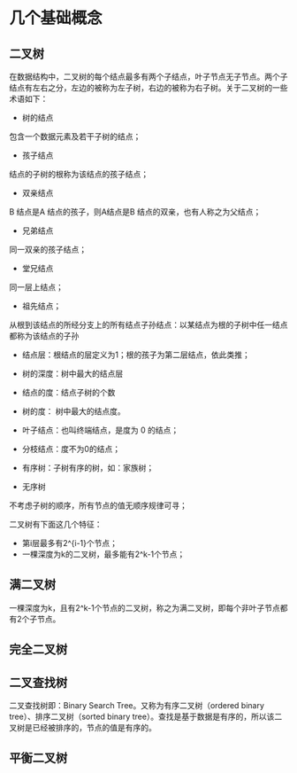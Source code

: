 # 几个基础概念

## 二叉树

在数据结构中，二叉树的每个结点最多有两个子结点，叶子节点无子节点。两个子结点有左右之分，左边的被称为左子树，右边的被称为右子树。关于二叉树的一些术语如下：

* 树的结点

包含一个数据元素及若干子树的结点；

* 孩子结点

结点的子树的根称为该结点的孩子结点；

* 双亲结点

B 结点是A 结点的孩子，则A结点是B 结点的双亲，也有人称之为父结点；

* 兄弟结点

同一双亲的孩子结点；

* 堂兄结点

同一层上结点；

* 祖先结点；

从根到该结点的所经分支上的所有结点子孙结点：以某结点为根的子树中任一结点都称为该结点的子孙

* 结点层：根结点的层定义为1；根的孩子为第二层结点，依此类推；

* 树的深度：树中最大的结点层

* 结点的度：结点子树的个数

* 树的度： 树中最大的结点度。

* 叶子结点：也叫终端结点，是度为 0 的结点；

* 分枝结点：度不为0的结点；

* 有序树：子树有序的树，如：家族树；

* 无序树

不考虑子树的顺序，所有节点的值无顺序规律可寻；

二叉树有下面这几个特征：

* 第i层最多有2^{i-1}个节点；
* 一棵深度为k的二叉树，最多能有2^k-1个节点；

## 满二叉树

一棵深度为k，且有2^k-1个节点的二叉树，称之为满二叉树，即每个非叶子节点都有2个子节点。

## 完全二叉树

## 二叉查找树

二叉查找树即：Binary Search Tree。又称为有序二叉树（ordered binary tree）、排序二叉树（sorted binary tree）。查找是基于数据是有序的，所以该二叉树是已经被排序的，节点的值是有序的。

## 平衡二叉树



